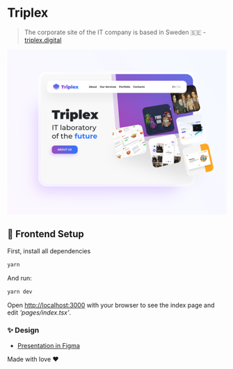 # Triplex

> The corporate site of the IT company is based in Sweden 🇸🇪 - [triplex.digital](triplex.digital)

![triplex.digital](https://raw.githubusercontent.com/apostlekotov/kotovts/main/public/img/projects/triplex.png)

## 🍬 Frontend Setup

First, install all dependencies

```bash
yarn
```

And run:

```bash
yarn dev
```

Open [http://localhost:3000](http://localhost:3000) with your browser to see the index page and edit _'pages/index.tsx'_.

### ✨ Design

- [Presentation in Figma](https://www.figma.com/file/ERFw71bHTOHVQxrQkzkpFN/Triplex)

Made with love ❤️
